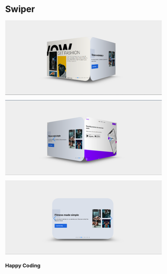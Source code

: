 # Swiper     

![alt text](<Screenshot 2024-02-21 181856.png>)
  
    
  
 ![alt text](<Screenshot 2024-02-21 181914.png>) 
 
     
 
 ![alt text](<Screenshot 2024-02-21 181936.png>)
  
  
 ### Happy Coding